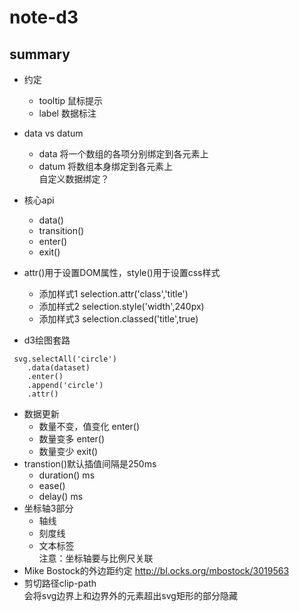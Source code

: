 # note-d3

## summary


- 约定
    - tooltip 鼠标提示
    - label 数据标注
- data vs datum
    - data 将一个数组的各项分别绑定到各元素上
    - datum 将数组本身绑定到各元素上  
自定义数据绑定？

- 核心api
    - data()
    - transition()
    - enter()
    - exit()
    
- attr()用于设置DOM属性，style()用于设置css样式  
    - 添加样式1 selection.attr('class','title')  
    - 添加样式2 selection.style('width',240px)
    - 添加样式3 selection.classed('title',true)

- d3绘图套路
```
 svg.selectAll('circle')
    .data(dataset)
    .enter()
    .append('circle')
    .attr()
```
- 数据更新
    - 数量不变，值变化 enter()
    - 数量变多 enter()
    - 数量变少 exit()
- transtion()默认插值间隔是250ms
    - duration() ms
    - ease() 
    - delay() ms
- 坐标轴3部分
    - 轴线
    - 刻度线
    - 文本标签  
注意：坐标轴要与比例尺关联    
- Mike Bostock的外边距约定 http://bl.ocks.org/mbostock/3019563
- 剪切路径clip-path  
会将svg边界上和边界外的元素超出svg矩形的部分隐藏
